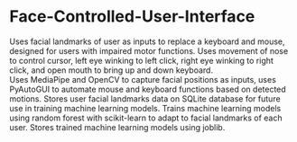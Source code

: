 # Face-Controlled-User-Interface
Uses facial landmarks of user as inputs to replace a keyboard and mouse, designed for users with impaired motor functions. Uses movement of nose to control cursor, left eye winking to left click, right eye winking to right click, and open mouth to bring up and down keyboard.  
Uses MediaPipe and OpenCV to capture facial positions as inputs, uses PyAutoGUI to automate mouse and keyboard functions based on detected motions. Stores user facial landmarks data on SQLite database for future use in training machine learning models. Trains machine learning models using random forest with scikit-learn to adapt to facial landmarks of each user. Stores trained machine learning models using joblib.
